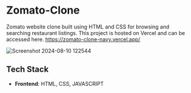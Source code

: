 # Zomato-Clone
Zomato website clone built using HTML and CSS for browsing and searching restaurant listings. This project is hosted on Vercel and can be accessed here. https://zomato-clone-navy.vercel.app/

![Screenshot 2024-08-10 122544](https://github.com/user-attachments/assets/69294408-e817-4db3-a0b0-828e85593cfb)


## Tech Stack

- **Frontend**: HTML, CSS, JAVASCRIPT 

